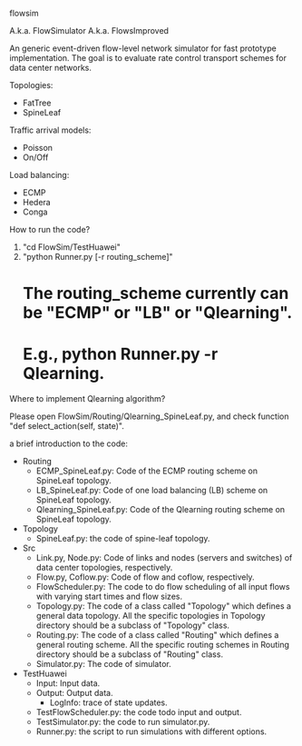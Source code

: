 flowsim

A.k.a. FlowSimulator
A.k.a. FlowsImproved

An generic event-driven flow-level network simulator for fast prototype implementation.
The goal is to evaluate rate control transport schemes for data center networks.

Topologies:
- FatTree
- SpineLeaf

Traffic arrival models:
- Poisson
- On/Off

Load balancing:
- ECMP
- Hedera
- Conga


How to run the code?

1. "cd FlowSim/TestHuawei"
2. "python Runner.py [-r routing_scheme]"                
   # The routing_scheme currently can be "ECMP" or "LB" or "Qlearning". 
   # E.g., python Runner.py -r Qlearning.

Where to implement Qlearning algorithm?

Please open FlowSim/Routing/Qlearning_SpineLeaf.py, and check function "def select_action(self, state)".
 
a brief introduction to the code:

- Routing
  - ECMP_SpineLeaf.py: Code of the ECMP routing scheme on SpineLeaf topology.
  - LB_SpineLeaf.py:  Code of one load balancing (LB) scheme on SpineLeaf topology.
  - Qlearning_SpineLeaf.py: Code of the Qlearning routing scheme on SpineLeaf topology.
- Topology
  - SpineLeaf.py: the code of spine-leaf topology.
- Src
  - Link.py, Node.py: Code of links and nodes (servers and switches) of data center topologies, respectively.
  - Flow.py, Coflow.py: Code of flow and coflow, respectively.
  - FlowScheduler.py: The code to do flow scheduling of all input flows with varying start times and flow sizes.
  - Topology.py: The code of a class called "Topology" which defines a general data topology. All the specific topologies in Topology directory should be a subclass of "Topology" class.
  - Routing.py: The code of a class called "Routing" which defines a general routing scheme. All the specific routing schemes in Routing directory should be a subclass of "Routing" class. 
  - Simulator.py: The code of simulator.
- TestHuawei
  - Input: Input data.
  - Output: Output data.
    - LogInfo: trace of state updates.
  - TestFlowScheduler.py: the code todo input and output.
  - TestSimulator.py: the code to run simulator.py.
  - Runner.py: the script to run simulations with different options.
